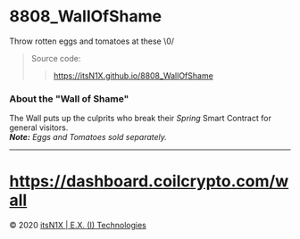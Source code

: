 # 8808_WallOfShame
Throw rotten eggs and tomatoes at these \0/
> Source code:
> > https://itsN1X.github.io/8808_WallOfShame
### About the "Wall of Shame"
The Wall puts up the culprits who break their _Spring_ Smart Contract for general visitors.  
_**Note:** Eggs and Tomatoes sold separately._

----
# https://dashboard.coilcrypto.com/wall
© 2020 [itsN1X | E.X. (I) Technologies](https://github.com/itsN1X)
